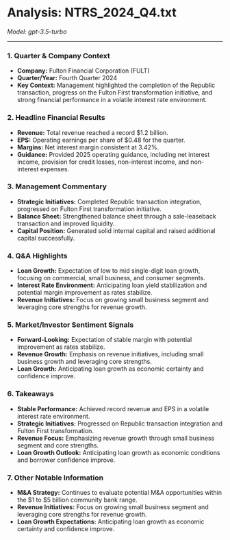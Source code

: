 # Analysis: NTRS_2024_Q4.txt

*Model: gpt-3.5-turbo*

---

### 1. Quarter & Company Context
- **Company:** Fulton Financial Corporation (FULT)
- **Quarter/Year:** Fourth Quarter 2024
- **Key Context:** Management highlighted the completion of the Republic transaction, progress on the Fulton First transformation initiative, and strong financial performance in a volatile interest rate environment.

### 2. Headline Financial Results
- **Revenue:** Total revenue reached a record $1.2 billion.
- **EPS:** Operating earnings per share of $0.48 for the quarter.
- **Margins:** Net interest margin consistent at 3.42%.
- **Guidance:** Provided 2025 operating guidance, including net interest income, provision for credit losses, non-interest income, and non-interest expenses.

### 3. Management Commentary
- **Strategic Initiatives:** Completed Republic transaction integration, progressed on Fulton First transformation initiative.
- **Balance Sheet:** Strengthened balance sheet through a sale-leaseback transaction and improved liquidity.
- **Capital Position:** Generated solid internal capital and raised additional capital successfully.

### 4. Q&A Highlights
- **Loan Growth:** Expectation of low to mid single-digit loan growth, focusing on commercial, small business, and consumer segments.
- **Interest Rate Environment:** Anticipating loan yield stabilization and potential margin improvement as rates stabilize.
- **Revenue Initiatives:** Focus on growing small business segment and leveraging core strengths for revenue growth.

### 5. Market/Investor Sentiment Signals
- **Forward-Looking:** Expectation of stable margin with potential improvement as rates stabilize.
- **Revenue Growth:** Emphasis on revenue initiatives, including small business growth and leveraging core strengths.
- **Loan Growth:** Anticipating loan growth as economic certainty and confidence improve.

### 6. Takeaways
- **Stable Performance:** Achieved record revenue and EPS in a volatile interest rate environment.
- **Strategic Initiatives:** Progressed on Republic transaction integration and Fulton First transformation.
- **Revenue Focus:** Emphasizing revenue growth through small business segment and core strengths.
- **Loan Growth Outlook:** Anticipating loan growth as economic conditions and borrower confidence improve.

### 7. Other Notable Information
- **M&A Strategy:** Continues to evaluate potential M&A opportunities within the $1 to $5 billion community bank range.
- **Revenue Initiatives:** Focus on growing small business segment and leveraging core strengths for revenue growth.
- **Loan Growth Expectations:** Anticipating loan growth as economic certainty and confidence improve.